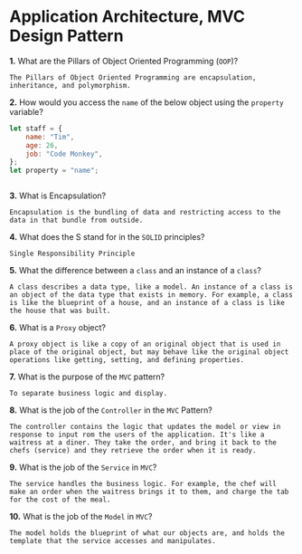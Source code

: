 # Application Architecture, MVC Design Pattern

**1.** What are the Pillars of Object Oriented Programming (`OOP`)?

<!-- enter you answer in the space below -->

```
The Pillars of Object Oriented Programming are encapsulation, inheritance, and polymorphism.
```

**2.** How would you access the `name` of the below object using the `property` variable?

```js
let staff = {
	name: "Tim",
	age: 26,
	job: "Code Monkey",
};
let property = "name";
```

<!-- enter you answer in the space below -->

```

```

**3.** What is Encapsulation?

<!-- enter you answer in the space below -->

```
Encapsulation is the bundling of data and restricting access to the data in that bundle from outside.
```

**4.** What does the S stand for in the `SOLID` principles?

<!-- enter you answer in the space below -->

```
Single Responsibility Principle
```

**5.** What the difference between a `class` and an instance of a `class`?

<!-- enter you answer in the space below -->

```
A class describes a data type, like a model. An instance of a class is an object of the data type that exists in memory. For example, a class is like the blueprint of a house, and an instance of a class is like the house that was built.
```

**6.** What is a `Proxy` object?

<!-- enter you answer in the space below -->

```
A proxy object is like a copy of an original object that is used in place of the original object, but may behave like the original object operations like getting, setting, and defining properties.
```

**7.** What is the purpose of the `MVC` pattern?

<!-- enter you answer in the space below -->

```
To separate business logic and display.
```

**8.** What is the job of the `Controller` in the `MVC` Pattern?

<!-- enter you answer in the space below -->

```
The controller contains the logic that updates the model or view in response to input rom the users of the application. It's like a waitress at a diner. They take the order, and bring it back to the chefs (service) and they retrieve the order when it is ready.
```

**9.** What is the job of the `Service` in `MVC`?

<!-- enter you answer in the space below -->

```
The service handles the business logic. For example, the chef will make an order when the waitress brings it to them, and charge the tab for the cost of the meal.
```

**10.** What is the job of the `Model` in `MVC`?

<!-- enter you answer in the space below -->

```
The model holds the blueprint of what our objects are, and holds the template that the service accesses and manipulates.
```
